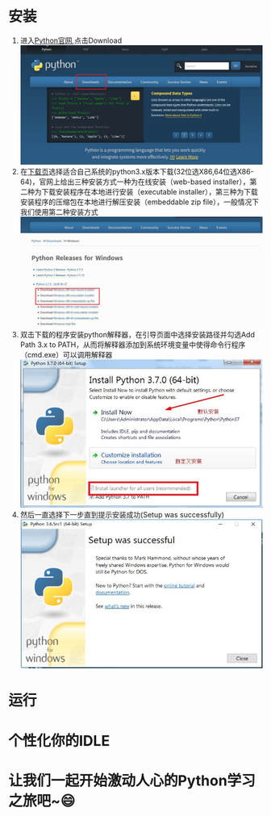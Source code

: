 # 安装
1. 进入[Python官网](https://www.python.org/),点击Download
![](python.org.JPG)
2. 在[下载页](https://www.python.org/downloads/)选择适合自己系统的python3.x版本下载(32位选X86,64位选X86-64)，官网上给出三种安装方式一种为在线安装（web-based installer），第二种为下载安装程序在本地进行安装（executable installer），第三种为下载安装程序的压缩包在本地进行解压安装（embeddable zip file），一般情况下我们使用第二种安装方式
![](pythondownload.JPG)
3. 双击下载的程序安装python解释器，在引导页面中选择安装路径并勾选Add Path 3.x to PATH，从而将解释器添加到系统环境变量中使得命令行程序（cmd.exe）可以调用解释器
![](pythoninstall.png)
4. 然后一直选择下一步直到提示安装成功(Setup was successfully)
![](successfully.png)
# 运行
# 个性化你的IDLE
# 让我们一起开始激动人心的Python学习之旅吧~:smile:
